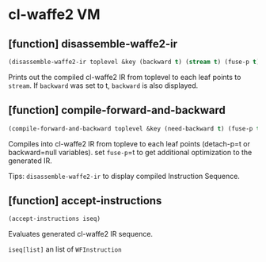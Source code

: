 
# cl-waffe2 VM

## [function] disassemble-waffe2-ir

```lisp
(disassemble-waffe2-ir toplevel &key (backward t) (stream t) (fuse-p t))
```

Prints out the compiled cl-waffe2 IR from toplevel to each leaf points to `stream`. If `backward` was set to t, `backward` is also displayed.


## [function] compile-forward-and-backward

```lisp
(compile-forward-and-backward toplevel &key (need-backward t) (fuse-p t) (compile-mode :default))
```

Compiles into cl-waffe2 IR from topleve to each leaf points (detach-p=t or backward=null variables). set `fuse-p`=t to get additional optimization to the generated IR.

Tips: `disassemble-waffe2-ir` to display compiled Instruction Sequence.

## [function] accept-instructions

```lisp
(accept-instructions iseq)
```

Evaluates generated cl-waffe2 IR sequence.

`iseq[list]` an list of `WFInstruction`
